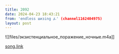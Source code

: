 ```yaml
---
title: 2092
date: 2024-04-23 18:43:21
from: 'endless шизing ⍼' (channel1162404975)
layout: post
---
```


![[files/экзистенциальное_поражение_ночные.m4a]]

[song.link](http://song.link/y/8x51MX1mxQw)

